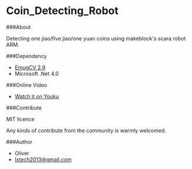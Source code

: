 Coin_Detecting_Robot
====================

###About

Detecting one jiao/five jiao/one yuan coins using makeblock's scara robot ARM.

###Dependency

* [EmugCV 2.9](http://www.emgu.com/)
* Microsoft .Net 4.0

###Online Video

* [Watch it on Youku](http://v.youku.com/v_show/id_XODA0MDU3OTgw.html)

###Contribute

MIT licence

Any kinds of contribute from the community is warmly welcomed.

###Author

* Oliver 
* lxtech2013@gmail.com
